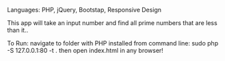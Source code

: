 Languages: PHP, jQuery, Bootstap, Responsive Design

This app will take an input number and find all prime numbers that are less than it..

To Run: navigate to folder
with PHP installed from command line: sudo php -S 127.0.0.1:80 -t .
then open index.html in any browser!
